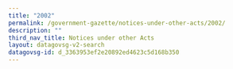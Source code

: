 ```yaml
---
title: "2002"
permalink: /government-gazette/notices-under-other-acts/2002/
description: ""
third_nav_title: Notices under other Acts
layout: datagovsg-v2-search
datagovsg-id: d_3363953ef2e20892ed4623c5d168b350
---
```

